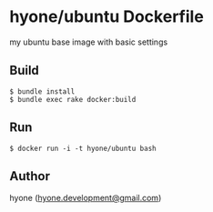 # hyone/ubuntu Dockerfile

my ubuntu base image with basic settings

## Build

```shell
$ bundle install
$ bundle exec rake docker:build
```

## Run

```shell
$ docker run -i -t hyone/ubuntu bash
```

## Author

hyone (hyone.development@gmail.com)
